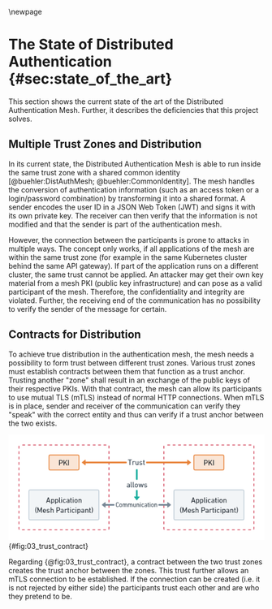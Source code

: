 \newpage

# The State of Distributed Authentication {#sec:state_of_the_art}

This section shows the current state of the art of the Distributed Authentication Mesh. Further, it describes the deficiencies that this project solves.

## Multiple Trust Zones and Distribution

In its current state, the Distributed Authentication Mesh is able to run inside the same trust zone with a shared common identity [@buehler:DistAuthMesh; @buehler:CommonIdentity]. The mesh handles the conversion of authentication information (such as an access token or a login/password combination) by transforming it into a shared format. A sender encodes the user ID in a JSON Web Token (JWT) and signs it with its own private key. The receiver can then verify that the information is not modified and that the sender is part of the authentication mesh.

However, the connection between the participants is prone to attacks in multiple ways. The concept only works, if all applications of the mesh are within the same trust zone (for example in the same Kubernetes cluster behind the same API gateway). If part of the application runs on a different cluster, the same trust cannot be applied. An attacker may get their own key material from a mesh PKI (public key infrastructure) and can pose as a valid participant of the mesh. Therefore, the confidentiality and integrity are violated. Further, the receiving end of the communication has no possibility to verify the sender of the message for certain.

## Contracts for Distribution

To achieve true distribution in the authentication mesh, the mesh needs a possibility to form trust between different trust zones. Various trust zones must establish contracts between them that function as a trust anchor. Trusting another "zone" shall result in an exchange of the public keys of their respective PKIs. With that contract, the mesh can allow its participants to use mutual TLS (mTLS) instead of normal HTTP connections. When mTLS is in place, sender and receiver of the communication can verify they "speak" with the correct entity and thus can verify if a trust anchor between the two exists.

![Creating Trust with a Contract](images/03_trust_contract.png){#fig:03_trust_contract}

Regarding {@fig:03_trust_contract}, a contract between the two trust zones creates the trust anchor between the zones. This trust further allows an mTLS connection to be established. If the connection can be created (i.e. it is not rejected by either side) the participants trust each other and are who they pretend to be.
